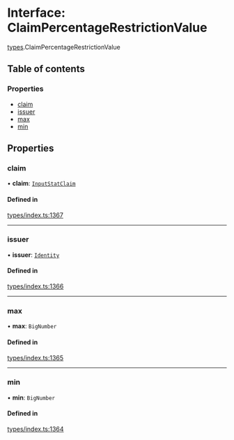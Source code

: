 # Interface: ClaimPercentageRestrictionValue

[types](../wiki/types).ClaimPercentageRestrictionValue

## Table of contents

### Properties

- [claim](../wiki/types.ClaimPercentageRestrictionValue#claim)
- [issuer](../wiki/types.ClaimPercentageRestrictionValue#issuer)
- [max](../wiki/types.ClaimPercentageRestrictionValue#max)
- [min](../wiki/types.ClaimPercentageRestrictionValue#min)

## Properties

### claim

• **claim**: [`InputStatClaim`](../wiki/types#inputstatclaim)

#### Defined in

[types/index.ts:1367](https://github.com/PolymeshAssociation/polymesh-sdk/blob/91c2d2d8/src/types/index.ts#L1367)

___

### issuer

• **issuer**: [`Identity`](../wiki/api.entities.Identity.Identity)

#### Defined in

[types/index.ts:1366](https://github.com/PolymeshAssociation/polymesh-sdk/blob/91c2d2d8/src/types/index.ts#L1366)

___

### max

• **max**: `BigNumber`

#### Defined in

[types/index.ts:1365](https://github.com/PolymeshAssociation/polymesh-sdk/blob/91c2d2d8/src/types/index.ts#L1365)

___

### min

• **min**: `BigNumber`

#### Defined in

[types/index.ts:1364](https://github.com/PolymeshAssociation/polymesh-sdk/blob/91c2d2d8/src/types/index.ts#L1364)

